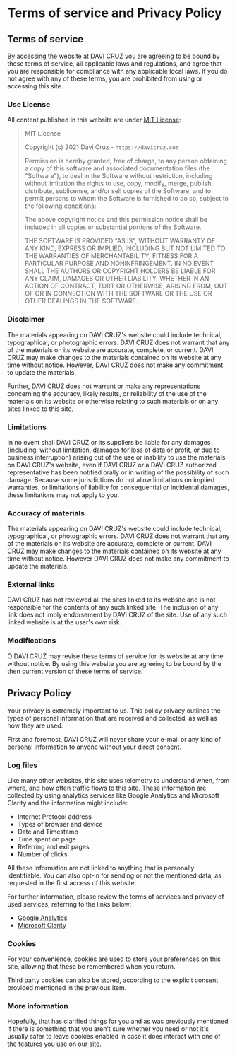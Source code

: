 # Terms of service and Privacy Policy

## Terms of service

By accessing the website at [DAVI CRUZ](https://davicruz.com) you are agreeing to be bound by these terms of service, all applicable laws and regulations, and agree that you are responsible for compliance with any applicable local laws. If you do not agree with any of these terms, you are prohibited from using or accessing this site.

### Use License

All content published in this website are under [MIT License](https://choosealicense.com/licenses/mit/):

> MIT License
>
> Copyright (c) 2021 Davi Cruz - `https://davicruz.com`
>
> Permission is hereby granted, free of charge, to any person obtaining a copy
> of this software and associated documentation files (the "Software"), to deal
> in the Software without restriction, including without limitation the rights
> to use, copy, modify, merge, publish, distribute, sublicense, and/or sell
> copies of the Software, and to permit persons to whom the Software is
> furnished to do so, subject to the following conditions:
>
> The above copyright notice and this permission notice shall be included in all
> copies or substantial portions of the Software.
>
> THE SOFTWARE IS PROVIDED "AS IS", WITHOUT WARRANTY OF ANY KIND, EXPRESS OR
> IMPLIED, INCLUDING BUT NOT LIMITED TO THE WARRANTIES OF MERCHANTABILITY,
> FITNESS FOR A PARTICULAR PURPOSE AND NONINFRINGEMENT. IN NO EVENT SHALL THE
> AUTHORS OR COPYRIGHT HOLDERS BE LIABLE FOR ANY CLAIM, DAMAGES OR OTHER
> LIABILITY, WHETHER IN AN ACTION OF CONTRACT, TORT OR OTHERWISE, ARISING FROM,
> OUT OF OR IN CONNECTION WITH THE SOFTWARE OR THE USE OR OTHER DEALINGS IN THE
> SOFTWARE.

### Disclaimer

The materials appearing on DAVI CRUZ's website could include technical, typographical, or photographic errors. DAVI CRUZ does not warrant that any of the materials on its website are accurate, complete, or current. DAVI CRUZ may make changes to the materials contained on its website at any time without notice. However, DAVI CRUZ does not make any commitment to update the materials.

Further, DAVI CRUZ does not warrant or make any representations concerning the accuracy, likely results, or reliability of the use of the materials on its website or otherwise relating to such materials or on any sites linked to this site.

### Limitations

In no event shall DAVI CRUZ or its suppliers be liable for any damages (including, without limitation, damages for loss of data or profit, or due to business interruption) arising out of the use or inability to use the materials on DAVI CRUZ's website, even if DAVI CRUZ or a DAVI CRUZ authorized representative has been notified orally or in writing of the possibility of such damage. Because some jurisdictions do not allow limitations on implied warranties, or limitations of liability for consequential or incidental damages, these limitations may not apply to you.

### Accuracy of materials

The materials appearing on DAVI CRUZ's website could include technical, typographical, or photographic errors. DAVI CRUZ does not warrant that any of the materials on its website are accurate, complete or current. DAVI CRUZ may make changes to the materials contained on its website at any time without notice. However DAVI CRUZ does not make any commitment to update the materials.

### External links

DAVI CRUZ has not reviewed all the sites linked to its website and is not responsible for the contents of any such linked site. The inclusion of any link does not imply endorsement by DAVI CRUZ of the site. Use of any such linked website is at the user's own risk.

### Modifications

O DAVI CRUZ may revise these terms of service for its website at any time without notice. By using this website you are agreeing to be bound by the then current version of these terms of service.

## Privacy Policy

Your privacy is extremely important to us. This policy privacy outlines the types of personal information that are received and collected, as well as how they are used.

First and foremost, DAVI CRUZ will never share your e-mail or any kind of personal information to anyone without your direct consent.

### Log files

Like many other websites, this site uses telemetry to understand when, from where, and how often traffic flows to this site.  These information are collected by using analytics services like Google Analytics and Microsoft Clarity and the information might include:

- Internet Protocol address
- Types of browser and device
- Date and Timestamp
- Time spent on page
- Referring and exit pages
- Number of clicks

All these information are not linked to anything that is personally identifiable. You can also opt-in for sending or not the mentioned data, as requested in the first access of this website.

For further information, please review the terms of services and privacy of used services, referring to the links below:

- [Google Analytics](https://marketingplatform.google.com/about/analytics/terms/us/)
- [Microsoft Clarity](https://clarity.microsoft.com/terms)

### Cookies

For your convenience, cookies are used to store your preferences on this site, allowing that these be remembered when you return.

Third party cookies can also be stored, according to the explicit consent provided mentioned in the previous item.

### More information

Hopefully, that has clarified things for you and as was previously mentioned if there is something that you aren't sure whether you need or not it's usually safer to leave cookies enabled in case it does interact with one of the features you use on our site.
